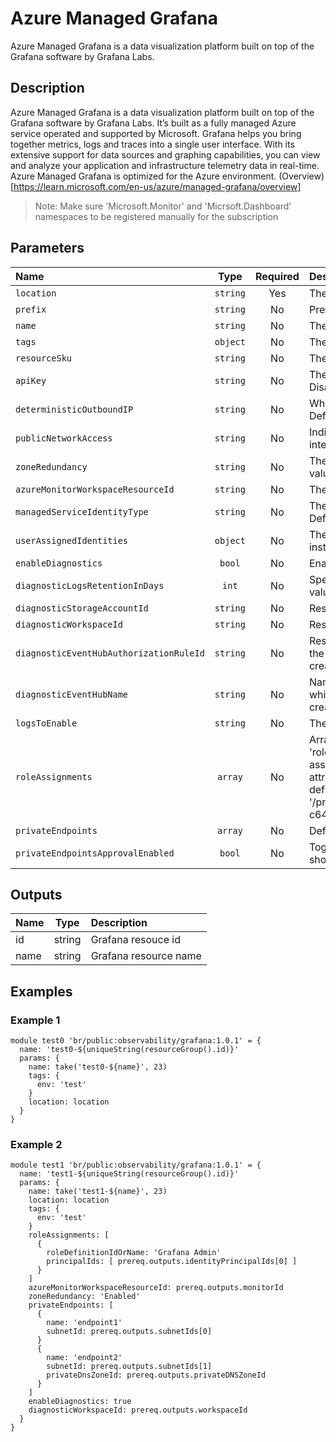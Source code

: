 # Azure Managed Grafana

Azure Managed Grafana is a data visualization platform built on top of the Grafana software by Grafana Labs.

## Description

Azure Managed Grafana is a data visualization platform built on top of the Grafana software by Grafana Labs. It’s built as a fully managed Azure service operated and supported by Microsoft. Grafana helps you bring together metrics, logs and traces into a single user interface. With its extensive support for data sources and graphing capabilities, you can view and analyze your application and infrastructure telemetry data in real-time. Azure Managed Grafana is optimized for the Azure environment.
(Overview)[https://learn.microsoft.com/en-us/azure/managed-grafana/overview]

> Note: Make sure  'Microsoft.Monitor' and 'Micrsoft.Dashboard' namespaces to be registered manually for the subscription

## Parameters

| Name                                    | Type     | Required | Description                                                                                                                                                                                                                                                                                                                                                                                          |
| :-------------------------------------- | :------: | :------: | :--------------------------------------------------------------------------------------------------------------------------------------------------------------------------------------------------------------------------------------------------------------------------------------------------------------------------------------------------------------------------------------------------- |
| `location`                              | `string` | Yes      | The geo-location where the grafana resource lives.                                                                                                                                                                                                                                                                                                                                                   |
| `prefix`                                | `string` | No       | Prefix of Grafana Resource Name                                                                                                                                                                                                                                                                                                                                                                      |
| `name`                                  | `string` | No       | The grafana resource name.                                                                                                                                                                                                                                                                                                                                                                           |
| `tags`                                  | `object` | No       | The tags for grafana resource.                                                                                                                                                                                                                                                                                                                                                                       |
| `resourceSku`                           | `string` | No       | The Sku of the grafana resource.                                                                                                                                                                                                                                                                                                                                                                     |
| `apiKey`                                | `string` | No       | The api key setting of the Grafana instance. Default value is Disabled.                                                                                                                                                                                                                                                                                                                              |
| `deterministicOutboundIP`               | `string` | No       | Whether a Grafana instance uses deterministic outbound IPs. Default value is Disabled.                                                                                                                                                                                                                                                                                                               |
| `publicNetworkAccess`                   | `string` | No       | Indicate the state for enable or disable traffic over the public interface. Default value is Disabled.                                                                                                                                                                                                                                                                                               |
| `zoneRedundancy`                        | `string` | No       | The zone redundancy setting of the Grafana instance. Default value is Disabled.                                                                                                                                                                                                                                                                                                                      |
| `azureMonitorWorkspaceResourceId`       | `string` | No       | The resource Id of the connected Azure Monitor Workspace.                                                                                                                                                                                                                                                                                                                                            |
| `managedServiceIdentityType`            | `string` | No       | The managed service identity type of the Grafana instance. Default value is None.                                                                                                                                                                                                                                                                                                                    |
| `userAssignedIdentities`                | `object` | No       | The user assigned identity resource Ids of the Grafana instance.                                                                                                                                                                                                                                                                                                                                     |
| `enableDiagnostics`                     | `bool`   | No       | Enable Diagnostic Capture . default is false                                                                                                                                                                                                                                                                                                                                                         |
| `diagnosticLogsRetentionInDays`         | `int`    | No       | Specifies the number of days that logs will be kept for; a value of 0 will retain data indefinitely. default is 365.                                                                                                                                                                                                                                                                                 |
| `diagnosticStorageAccountId`            | `string` | No       | Resource ID of the diagnostic storage account.                                                                                                                                                                                                                                                                                                                                                       |
| `diagnosticWorkspaceId`                 | `string` | No       | Resource ID of the diagnostic log analytics workspace.                                                                                                                                                                                                                                                                                                                                               |
| `diagnosticEventHubAuthorizationRuleId` | `string` | No       | Resource ID of the diagnostic event hub authorization rule for the Event Hubs namespace in which the event hub should be created or streamed to.                                                                                                                                                                                                                                                     |
| `diagnosticEventHubName`                | `string` | No       | Name of the diagnostic event hub within the namespace to which logs are streamed. Without this, an event hub is created for each log category.                                                                                                                                                                                                                                                       |
| `logsToEnable`                          | `string` | No       | The name of logs that will be streamed. default is allLogs.                                                                                                                                                                                                                                                                                                                                          |
| `roleAssignments`                       | `array`  | No       | Array of role assignment objects that contain the 'roleDefinitionIdOrName' and 'principalId' to define RBAC role assignments on this resource. In the roleDefinitionIdOrName attribute, you can provide either the display name of the role definition, or its fully qualified ID in the following format: '/providers/Microsoft.Authorization/roleDefinitions/c2f4ef07-c644-48eb-af81-4b1b4947fb11' |
| `privateEndpoints`                      | `array`  | No       | Define Private Endpoints that should be created for Grafana.                                                                                                                                                                                                                                                                                                                                         |
| `privateEndpointsApprovalEnabled`       | `bool`   | No       | Toggle if Private Endpoints manual approval for Grafana should be enabled.                                                                                                                                                                                                                                                                                                                           |

## Outputs

| Name | Type   | Description           |
| :--- | :----: | :-------------------- |
| id   | string | Grafana resouce id    |
| name | string | Grafana resource name |

## Examples

### Example 1

```bicep
module test0 'br/public:observability/grafana:1.0.1' = {
  name: 'test0-${uniqueString(resourceGroup().id)}'
  params: {
    name: take('test0-${name}', 23)
    tags: {
      env: 'test'
    }
    location: location
  }
}
```

### Example 2

```bicep
module test1 'br/public:observability/grafana:1.0.1' = {
  name: 'test1-${uniqueString(resourceGroup().id)}'
  params: {
    name: take('test1-${name}', 23)
    location: location
    tags: {
      env: 'test'
    }
    roleAssignments: [
      {
        roleDefinitionIdOrName: 'Grafana Admin'
        principalIds: [ prereq.outputs.identityPrincipalIds[0] ]
      }
    ]
    azureMonitorWorkspaceResourceId: prereq.outputs.monitorId
    zoneRedundancy: 'Enabled'
    privateEndpoints: [
      {
        name: 'endpoint1'
        subnetId: prereq.outputs.subnetIds[0]
      }
      {
        name: 'endpoint2'
        subnetId: prereq.outputs.subnetIds[1]
        privateDnsZoneId: prereq.outputs.privateDNSZoneId
      }
    ]
    enableDiagnostics: true
    diagnosticWorkspaceId: prereq.outputs.workspaceId
  }
}
```